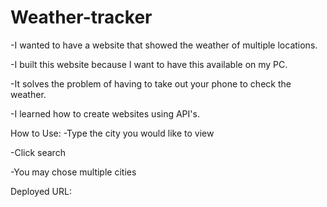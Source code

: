 # Weather-tracker

-I wanted to have a website that showed the weather of multiple locations.

-I built this website because I want to have this available on my PC. 

-It solves the problem of having to take out your phone to check the weather. 

-I learned how to create websites using API's.

How to Use:
-Type the city you would like to view

-Click search

-You may chose multiple cities


Deployed URL: 




